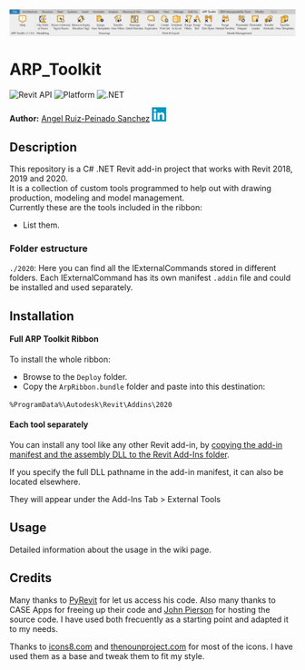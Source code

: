 <img src="https://github.com/angelrps/ARP_Toolkit/blob/master/img/ARP_Toolkit_Ribbon.PNG">

# ARP_Toolkit

![Revit API](https://img.shields.io/badge/Revit%20API-2020-blue.svg)
![Platform](https://img.shields.io/badge/platform-Windows-lightgray.svg)
![.NET](https://img.shields.io/badge/.NET-4.7-blue.svg)

**Author:** [Angel Ruiz-Peinado Sanchez](https://www.linkedin.com/in/angelruizpeinado/)   [<img src="https://github.com/angelrps/MasterDataScience_FinalProject/blob/master/img/linkedin-icon.jpg" width="25" height="25" title="Linkedin Logo">](https://www.linkedin.com/in/angelruizpeinado/)




## Description
This repository is a C# .NET Revit add-in project that works with Revit 2018, 2019 and 2020.<br>
It is a collection of custom tools programmed to help out with drawing production, modeling and model management.<br>
Currently these are the tools included in the ribbon:
- List them.

### Folder estructure
`./2020`: Here you can find all the IExternalCommands stored in different folders. Each IExternalCommand has its own manifest ```.addin``` file and could be installed and used separately.

## Installation
#### Full ARP Toolkit Ribbon
To install the whole ribbon:
- Browse to the ```Deploy``` folder.
- Copy the ```ArpRibbon.bundle``` folder and paste into this destination:

```%ProgramData%\Autodesk\Revit\Addins\2020```
#### Each tool separately 
You can install any tool like any other Revit add-in,
by [copying the add-in manifest and the assembly DLL to the Revit Add-Ins folder](http://help.autodesk.com/view/RVT/2019/ENU/?guid=Revit_API_Revit_API_Developers_Guide_Introduction_Add_In_Integration_Add_in_Registration_html).

If you specify the full DLL pathname in the add-in manifest, it can also be located elsewhere.

They will appear under the Add-Ins Tab > External Tools

## Usage
Detailed information about the usage in the wiki page.

## Credits

Many thanks to [PyRevit](https://github.com/eirannejad/pyRevit) for let us access his code. Also many thanks to CASE Apps for freeing up their code and [John Pierson](https://github.com/johnpierson/case-apps) for hosting the source code. I have used both frecuently as a starting point and adapted it to my needs. 

Thanks to [icons8.com](https://icons8.com) and [thenounproject.com](https://thenounproject.com/) for most of the icons. I have used them as a base and tweak them to fit my style.
